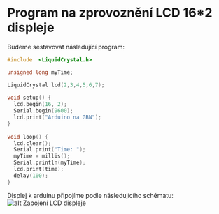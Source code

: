 # Program na zprovoznění LCD 16\*2 displeje
Budeme sestavovat následující program:
```cpp
#include  <LiquidCrystal.h>

unsigned long myTime;

LiquidCrystal lcd(2,3,4,5,6,7); 
 
void setup() {
  lcd.begin(16, 2);
  Serial.begin(9600);
  lcd.print("Arduino na GBN");
}
 
void loop() {
  lcd.clear();
  Serial.print("Time: ");
  myTime = millis();
  Serial.println(myTime);
  lcd.print(time);
  delay(100);                  
}
```
Displej k arduinu připojíme podle následujícího schématu:
![alt Zapojení LCD displeje](https://arduino8.webnode.cz/_files/200000042-ea663ebf3d/ScreenShot006.jpg)
